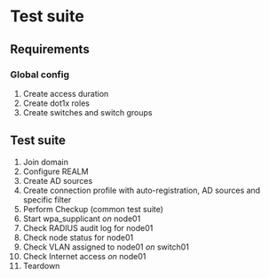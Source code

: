 # Test suite

## Requirements

### Global config
1. Create access duration
1. Create dot1x roles
1. Create switches and switch groups

## Test suite
1. Join domain
1. Configure REALM
1. Create AD sources
1. Create connection profile with auto-registration, AD sources and specific filter
1. Perform Checkup (common test suite)
1. Start wpa_supplicant *on* node01
1. Check RADIUS audit log for node01
1. Check node status for node01
1. Check VLAN assigned to node01 *on* switch01
1. Check Internet access *on* node01
1. Teardown
